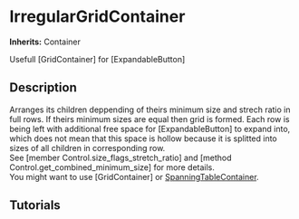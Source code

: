 # IrregularGridContainer

**Inherits:** Container
  
Usefull [GridContainer] for [ExpandableButton]  

## Description 
  
Arranges its children deppending of theirs minimum size and strech ratio in full rows. If theirs minimum sizes are equal then grid is formed. Each row is being left with additional free space for [ExpandableButton] to expand into, which does not mean that this space is hollow because it is splitted into sizes of all children in corresponding row.   
See [member Control.size_flags_stretch_ratio] and [method Control.get_combined_minimum_size] for more details.  
You might want to use [GridContainer] or <span style="color:LightGreen;"><a rel="nofollow" href="https://github.com/Magodra/SpanningTableContainer">SpanningTableContainer</a></span>.  

## Tutorials 

	